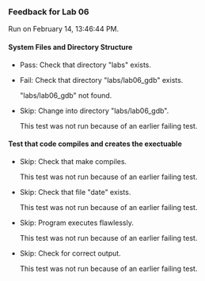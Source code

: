### Feedback for Lab 06

Run on February 14, 13:46:44 PM.


#### System Files and Directory Structure

+ Pass: Check that directory "labs" exists.

+ Fail: Check that directory "labs/lab06_gdb" exists.

     "labs/lab06_gdb" not found.

+ Skip: Change into directory "labs/lab06_gdb".

  This test was not run because of an earlier failing test.


#### Test that code compiles and creates the exectuable

+ Skip: Check that make compiles.

  This test was not run because of an earlier failing test.

+ Skip: Check that file "date" exists.

  This test was not run because of an earlier failing test.

+ Skip: Program executes flawlessly.

  This test was not run because of an earlier failing test.

+ Skip: Check for correct output.

  This test was not run because of an earlier failing test.

